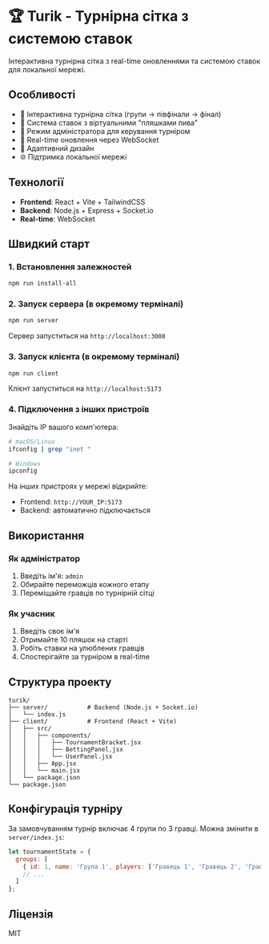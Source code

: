 # 🏆 Turik - Турнірна сітка з системою ставок

Інтерактивна турнірна сітка з real-time оновленнями та системою ставок для локальної мережі.

## Особливості

- 🎯 Інтерактивна турнірна сітка (групи → півфінали → фінал)
- 🍺 Система ставок з віртуальними "пляшками пива"
- 👑 Режим адміністратора для керування турніром
- 🔄 Real-time оновлення через WebSocket
- 📱 Адаптивний дизайн
- 🌐 Підтримка локальної мережі

## Технології

- **Frontend**: React + Vite + TailwindCSS
- **Backend**: Node.js + Express + Socket.io
- **Real-time**: WebSocket

## Швидкий старт

### 1. Встановлення залежностей

```bash
npm run install-all
```

### 2. Запуск сервера (в окремому терміналі)

```bash
npm run server
```

Сервер запуститься на `http://localhost:3000`

### 3. Запуск клієнта (в окремому терміналі)

```bash
npm run client
```

Клієнт запуститься на `http://localhost:5173`

### 4. Підключення з інших пристроїв

Знайдіть IP вашого комп'ютера:

```bash
# macOS/Linux
ifconfig | grep "inet "

# Windows
ipconfig
```

На інших пристроях у мережі відкрийте:
- Frontend: `http://YOUR_IP:5173`
- Backend: автоматично підключається

## Використання

### Як адміністратор

1. Введіть ім'я: `admin`
2. Обирайте переможців кожного етапу
3. Переміщайте гравців по турнірній сітці

### Як учасник

1. Введіть своє ім'я
2. Отримайте 10 пляшок на старті
3. Робіть ставки на улюблених гравців
4. Спостерігайте за турніром в real-time

## Структура проекту

```
turik/
├── server/           # Backend (Node.js + Socket.io)
│   └── index.js
├── client/           # Frontend (React + Vite)
│   ├── src/
│   │   ├── components/
│   │   │   ├── TournamentBracket.jsx
│   │   │   ├── BettingPanel.jsx
│   │   │   └── UserPanel.jsx
│   │   ├── App.jsx
│   │   └── main.jsx
│   └── package.json
└── package.json
```

## Конфігурація турніру

За замовчуванням турнір включає 4 групи по 3 гравці. Можна змінити в `server/index.js`:

```javascript
let tournamentState = {
  groups: [
    { id: 1, name: 'Група 1', players: ['Гравець 1', 'Гравець 2', 'Гравець 3'] },
    // ...
  ]
};
```

## Ліцензія

MIT
